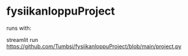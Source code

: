 # fysiikanloppuProject


runs with:

streamlit run https://github.com/Tumbsi/fysiikanloppuProject/blob/main/project.py
